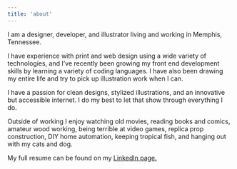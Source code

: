```yaml
---
title: 'about'
---
```


<headshot></headshot>

I am a designer, developer, and illustrator living and working in Memphis, Tennessee.

I have experience with print and web design using a wide variety of technologies, and I’ve recently been growing my front end development skills by learning a variety of coding languages. I have also been drawing my entire life and try to pick up illustration work when I can.

I have a passion for clean designs, stylized illustrations, and an innovative but accessible internet. I do my best to let that show through everything I do.

Outside of working I enjoy watching old movies, reading books and comics, amateur wood working, being terrible at video games, replica prop construction, DIY home automation, keeping tropical fish, and hanging out with my cats and dog.

My full resume can be found on my <a href="https://www.linkedin.com/in/ryanfiller/">LinkedIn page.</a>